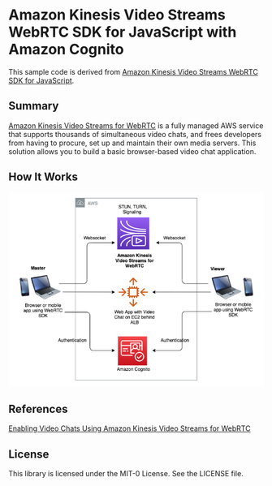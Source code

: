 # Amazon Kinesis Video Streams WebRTC SDK for JavaScript with Amazon Cognito

This sample code is derived from [Amazon Kinesis Video Streams WebRTC SDK for JavaScript](https://github.com/awslabs/amazon-kinesis-video-streams-webrtc-sdk-js).

## Summary
[Amazon Kinesis Video Streams for WebRTC](https://docs.aws.amazon.com/kinesisvideostreams-webrtc-dg/latest/devguide/kvswebrtc-how-it-works.html) is a fully managed AWS service that supports thousands of simultaneous video chats, and frees developers from having to procure, set up and maintain their own media servers. This solution allows you to build a basic browser-based video chat application.

## How It Works
![](Videochat-using-KVS-for-WebRTC.png)

## References
[Enabling Video Chats Using Amazon Kinesis Video Streams for WebRTC](https://aws.amazon.com/blogs/media/enabling-video-chats-using-amazon-kinesis-video-streams-for-webrtc/)

## License

This library is licensed under the MIT-0 License. See the LICENSE file.
